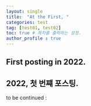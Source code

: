 ```yaml
---
layout: single
title:  "At the First, "
categories: test
tag: [test01, test02]
toc: true # 목차를 출력하는 설정.
author_profile : true
---
```


## First posting in 2022.
## 2022, 첫 번쨰 포스팅.
to be continued :
